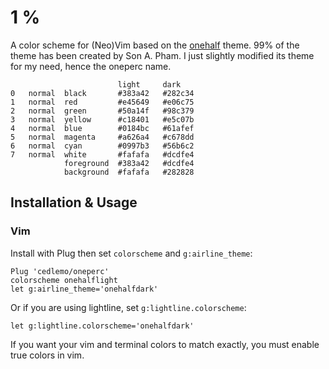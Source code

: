 # 1 %

A color scheme for (Neo)Vim based on the [onehalf](https://github.com/sonph/onehalf) theme. 99% of the theme
has been created by Son A. Pham. I just slightly modified its theme for my need, hence the oneperc name.


```
                        light     dark
0   normal  black       #383a42   #282c34
1   normal  red         #e45649   #e06c75
2   normal  green       #50a14f   #98c379
3   normal  yellow      #c18401   #e5c07b
4   normal  blue        #0184bc   #61afef
5   normal  magenta     #a626a4   #c678dd
6   normal  cyan        #0997b3   #56b6c2
7   normal  white       #fafafa   #dcdfe4
            foreground  #383a42   #dcdfe4
            background  #fafafa   #282828
```


## Installation & Usage
### Vim
Install with Plug then set `colorscheme` and `g:airline_theme`:

    Plug 'cedlemo/oneperc'
    colorscheme onehalflight
    let g:airline_theme='onehalfdark'

Or if you are using lightline, set `g:lightline.colorscheme`:

    let g:lightline.colorscheme='onehalfdark'

If you want your vim and terminal colors to match exactly, you must enable true colors in vim.
